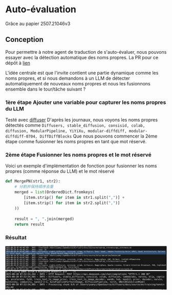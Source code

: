 # Auto-évaluation

Grâce au papier 2507.21046v3

## Conception

Pour permettre à notre agent de traduction de s'auto-évaluer, nous pouvons essayer avec la détection automatique des noms propres.
La PR pour ce dépôt à [lien](https://github.com/SamYuan1990/i18n-agent-action/pull/53)

L'idée centrale est que l'invite contient une partie dynamique comme les noms propres, et si nous demandons à un LLM de détecter automatiquement de nouveaux noms propres et nous les fusionnons ensemble dans le tour/tâche suivant ?

### 1ère étape Ajouter une variable pour capturer les noms propres du LLM

Testé avec [diffuser](https://github.com/huggingface/diffusers/pull/12179)
D'après les journaux, nous voyons les noms propres détectés comme
`Diffusers, stable_diffusion, consisid, colab, diffusion, ModularPipeline, YiYiXu, modular-diffdiff, modular-diffdiff-0704, DiffDiffBlocks`
Que nous pouvons commencer la 2ème étape comme fusionner les noms propres en tant que mot réservé.

### 2ème étape Fusionner les noms propres et le mot réservé

Voici un exemple d'implémentation de fonction pour fusionner les noms propres (comme réponse du LLM) et le mot réservé
```python
def MergePN(str1, str2):
    # 分割并保持顺序去重
    merged = list(OrderedDict.fromkeys(
        [item.strip() for item in str1.split(",")] + 
        [item.strip() for item in str2.split(",")]
    ))

    result = ", ".join(merged)
    return result
```

### Résultat
![](./img/selfevaluate.png)
![](./img/selfevaluate2.png)